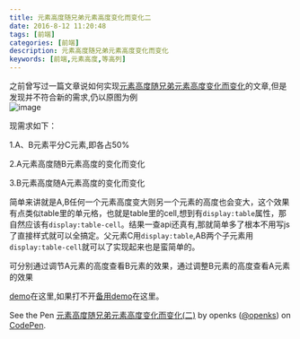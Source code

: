 ```yaml
---
title: 元素高度随兄弟元素高度变化而变化二
date: 2016-8-12 11:20:48
tags: [前端]
categories: [前端]
description: 元素高度随兄弟元素高度变化而变化
keywords: [前端,元素高度,等高列]
---
```


之前曾写过一篇文章说如何实现[元素高度随兄弟元素高度变化而变化](http://www.zhuyangxing.cn/2016/05/30/%E5%85%83%E7%B4%A0%E9%AB%98%E5%BA%A6%E9%9A%8F%E5%85%84%E5%BC%9F%E5%85%83%E7%B4%A0%E9%AB%98%E5%BA%A6%E5%8F%98%E5%8C%96%E8%80%8C%E5%8F%98%E5%8C%96/)的文章,但是发现并不符合新的需求,仍以原图为例  
![image](http://7xl9u9.com1.z0.glb.clouddn.com/2016-5-30-15-24-43.png)

现需求如下：

1.A、B元素平分C元素,即各占50%

2.A元素高度随B元素高度的变化而变化

3.B元素高度随A元素高度的变化而变化

简单来讲就是A,B任何一个元素高度变大则另一个元素的高度也会变大，这个效果有点类似table里的单元格，也就是table里的cell,想到有`display:table`属性，那自然应该有`display:table-cell`。结果一查api还真有,那就简单多了根本不用写js了直接样式就可以全搞定。父元素C用`display:table`,AB两个子元素用`display:table-cell`就可以了实现起来也是蛮简单的。  

可分别通过调节A元素的高度查看B元素的效果，通过调整B元素的高度查看A元素的效果

[demo](http://www.zhuyangxing.cn/demo/div-auto-height.html)在这里,如果打不开[备用demo](http://openks.oschina.io/demo/div-auto-height.html)在这里。


<p data-height="490" data-theme-id="0" data-slug-hash="ZOVkYK" data-default-tab="result" data-user="openks" data-embed-version="2" class="codepen">See the Pen <a href="http://codepen.io/openks/pen/ZOVkYK/">元素高度随兄弟元素高度变化而变化(二)</a> by openks (<a href="http://codepen.io/openks">@openks</a>) on <a href="http://codepen.io">CodePen</a>.</p>
<script async src="//assets.codepen.io/assets/embed/ei.js"></script>
